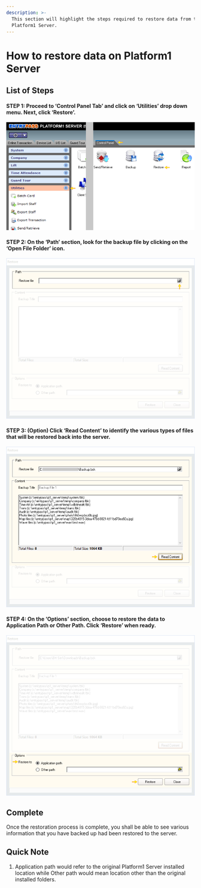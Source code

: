 ```yaml
---
description: >-
  This section will highlight the steps required to restore data from the
  Platform1 Server.
---
```


# How to restore data on Platform1 Server

## List of Steps

#### STEP 1: Proceed to ‘Control Panel Tab’ and click on ‘Utilities’ drop down menu. Next, click ‘Restore’.

![](../.gitbook/assets/untitled1a.png)



#### STEP 2: On the ‘Path’ section, look for the backup file by clicking on the ‘Open File Folder’ icon.

![](../.gitbook/assets/untitled2b.png)



#### STEP 3: \(Option\) Click ‘Read Content’ to identify the various types of files that will be restored back into the server.

![](../.gitbook/assets/untitled3a%20%281%29.png)



#### STEP 4: On the ‘Options’ section, choose to restore the data to Application Path or Other Path. Click ‘Restore’ when ready.

![](../.gitbook/assets/untitled3b%20%281%29.png)

## Complete

Once the restoration process is complete, you shall be able to see various information that you have backed up had been restored to the server. 

## Quick Note

1. Application path would refer to the original Platform1 Server installed location while Other path would mean location other than the original installed folders.

